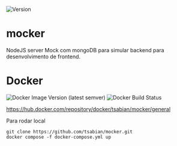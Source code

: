 <p aling="center">

![Version](https://img.shields.io/badge/mocker-0.0.1-blue)

</p>

# mocker

NodeJS server Mock com mongoDB para simular backend para desenvolvimento de frontend.

# Docker

![Docker Image Version (latest semver)](https://img.shields.io/docker/v/tsabian/mocker) ![Docker Build Status](https://img.shields.io/docker/build/tsabian/mocker)

https://hub.docker.com/repository/docker/tsabian/mocker/general

Para rodar local

```shell
git clone https://github.com/tsabian/mocker.git
docker compose -f docker-compose.yml up
```
